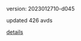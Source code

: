 version: 2023012710-d045

updated 426 avds

[details](https://github.com/0x74f917491bfa7ebfa379/ali_avd_db/blob/master/change_log/2023/01/27/10/d045.txt)